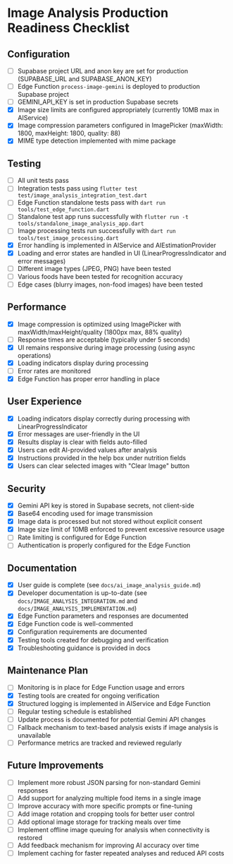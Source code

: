 # Image Analysis Production Readiness Checklist

## Configuration

- [ ] Supabase project URL and anon key are set for production (SUPABASE_URL and SUPABASE_ANON_KEY)
- [ ] Edge Function `process-image-gemini` is deployed to production Supabase project
- [ ] GEMINI_API_KEY is set in production Supabase secrets
- [x] Image size limits are configured appropriately (currently 10MB max in AIService)
- [x] Image compression parameters configured in ImagePicker (maxWidth: 1800, maxHeight: 1800, quality: 88)
- [x] MIME type detection implemented with mime package

## Testing

- [ ] All unit tests pass
- [ ] Integration tests pass using `flutter test test/image_analysis_integration_test.dart`
- [ ] Edge Function standalone tests pass with `dart run tools/test_edge_function.dart`
- [ ] Standalone test app runs successfully with `flutter run -t tools/standalone_image_analysis_app.dart`
- [ ] Image processing tests run successfully with `dart run tools/test_image_processing.dart`
- [x] Error handling is implemented in AIService and AIEstimationProvider
- [x] Loading and error states are handled in UI (LinearProgressIndicator and error messages)
- [ ] Different image types (JPEG, PNG) have been tested
- [ ] Various foods have been tested for recognition accuracy
- [ ] Edge cases (blurry images, non-food images) have been tested

## Performance

- [x] Image compression is optimized using ImagePicker with maxWidth/maxHeight/quality (1800px max, 88% quality)
- [ ] Response times are acceptable (typically under 5 seconds)
- [x] UI remains responsive during image processing (using async operations)
- [x] Loading indicators display during processing
- [ ] Error rates are monitored
- [x] Edge Function has proper error handling in place

## User Experience

- [x] Loading indicators display correctly during processing with LinearProgressIndicator
- [x] Error messages are user-friendly in the UI
- [x] Results display is clear with fields auto-filled
- [x] Users can edit AI-provided values after analysis
- [x] Instructions provided in the help box under nutrition fields
- [x] Users can clear selected images with "Clear Image" button

## Security

- [x] Gemini API key is stored in Supabase secrets, not client-side
- [x] Base64 encoding used for image transmission
- [x] Image data is processed but not stored without explicit consent
- [x] Image size limit of 10MB enforced to prevent excessive resource usage
- [ ] Rate limiting is configured for Edge Function
- [ ] Authentication is properly configured for the Edge Function

## Documentation

- [x] User guide is complete (see `docs/ai_image_analysis_guide.md`)
- [x] Developer documentation is up-to-date (see `docs/IMAGE_ANALYSIS_INTEGRATION.md` and `docs/IMAGE_ANALYSIS_IMPLEMENTATION.md`)
- [x] Edge Function parameters and responses are documented
- [x] Edge Function code is well-commented
- [x] Configuration requirements are documented
- [x] Testing tools created for debugging and verification
- [x] Troubleshooting guidance is provided in docs

## Maintenance Plan

- [ ] Monitoring is in place for Edge Function usage and errors
- [x] Testing tools are created for ongoing verification
- [x] Structured logging is implemented in AIService and Edge Function
- [ ] Regular testing schedule is established
- [ ] Update process is documented for potential Gemini API changes
- [ ] Fallback mechanism to text-based analysis exists if image analysis is unavailable
- [ ] Performance metrics are tracked and reviewed regularly

## Future Improvements

- [ ] Implement more robust JSON parsing for non-standard Gemini responses
- [ ] Add support for analyzing multiple food items in a single image
- [ ] Improve accuracy with more specific prompts or fine-tuning
- [ ] Add image rotation and cropping tools for better user control
- [ ] Add optional image storage for tracking meals over time
- [ ] Implement offline image queuing for analysis when connectivity is restored
- [ ] Add feedback mechanism for improving AI accuracy over time
- [ ] Implement caching for faster repeated analyses and reduced API costs